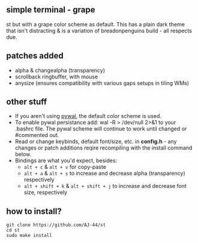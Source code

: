 ## simple terminal - grape
st but with a grape color scheme as default. This has a plain dark theme that isn't distracting & is a variation of breadonpenguins build - all respects due.

## patches added
* alpha & changealpha (transparency)
* scrollback ringbuffer, with mouse
* anysize (ensures compatibility with various gaps setups in tiling WMs)

## other stuff
* If you aren't using [pywal](https://github.com/dylanaraps/pywal), the default color scheme is used.
* To enable pywal persistance add: wal -R > /dev/null 2>&1 to your .bashrc file. The pywal scheme will continue to work until changed or #commented out.
* Read or change keybinds, default font/size, etc. in **config.h** - any changes or patch additions reqire recompiling with the install command below.
* Bindings are what you'd expect, besides:
  - ```alt + c``` & ```alt + v``` for copy-paste
  - ```alt + a``` & ```alt + s``` to increase and decrease alpha (transparency) respectively
  - ```alt + shift + k``` & ```alt + shift + j``` to increase and decrease font size, respectively

## how to install?
```
git clone https://github.com/AJ-44/st
cd st
sudo make install
```
